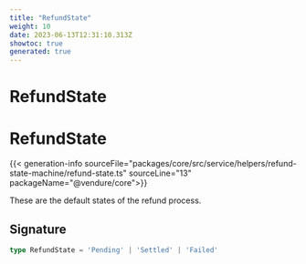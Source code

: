 ```yaml
---
title: "RefundState"
weight: 10
date: 2023-06-13T12:31:10.313Z
showtoc: true
generated: true
---
```

<!-- This file was generated from the Vendure source. Do not modify. Instead, re-run the "docs:build" script -->

# RefundState
<div class="symbol">


# RefundState

{{< generation-info sourceFile="packages/core/src/service/helpers/refund-state-machine/refund-state.ts" sourceLine="13" packageName="@vendure/core">}}

These are the default states of the refund process.

## Signature

```TypeScript
type RefundState = 'Pending' | 'Settled' | 'Failed'
```
</div>
